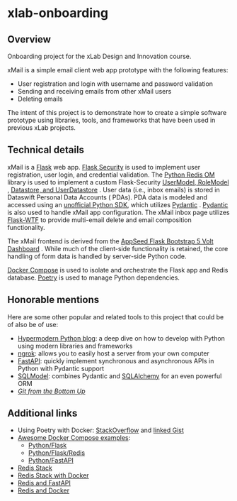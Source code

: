 # xlab-onboarding

## Overview

Onboarding project for the xLab Design and Innovation course.

xMail is a simple email client web app prototype with the following features:

- User registration and login with username and password validation
- Sending and receiving emails from other xMail users
- Deleting emails

The intent of this project is to demonstrate how to create a simple software
prototype using libraries, tools, and frameworks that have been used in previous
xLab projects.

## Technical details

xMail is a [Flask](https://flask.palletsprojects.com/en/latest/) web
app. [Flask Security](https://flask-security-too.readthedocs.io/en/stable/index.html)
is used to implement user registration, user login, and credential validation.
The [Python Redis OM](https://redis.io/docs/stack/get-started/tutorials/stack-python/)
library is used to implement a custom
Flask-Security [UserModel, RoleModel](https://flask-security-too.readthedocs.io/en/stable/models.html#models-topic)
,
[Datastore, and UserDatastore](https://flask-security-too.readthedocs.io/en/stable/api.html#datastores)
. User data (i.e., inbox emails) is stored in Dataswift Personal Data Accounts (
PDAs). PDA data is modeled and accessed using
an [unofficial Python SDK](https://github.com/rtatton/hat-py-sdk), which
utilizes [Pydantic](https://pydantic-docs.helpmanual.io/)
. [Pydantic](https://pydantic-docs.helpmanual.io/usage/settings/) is also used
to handle xMail app configuration. The xMail inbox page
utilizes [Flask-WTF](https://flask-wtf.readthedocs.io/en/1.0.x/)
to provide multi-email delete and email composition functionality.

The xMail frontend is derived from
the [AppSeed Flask Bootstrap 5 Volt Dashboard](https://appseed.us/product/volt-dashboard/flask/)
. While much of the client-side functionality is retained, the core handling of
form data is handled by server-side Python code.

[Docker Compose](https://docs.docker.com/compose/) is used to isolate and
orchestrate the Flask app and Redis
database. [Poetry](https://python-poetry.org/) is used to manage Python
dependencies.

## Honorable mentions

Here are some other popular and related tools to this project that could be of
also be of use:

- [Hypermodern Python blog](https://cjolowicz.github.io/posts/hypermodern-python-01-setup/):
  a deep dive on how to develop with Python using modern libraries and
  frameworks
- [ngrok](https://ngrok.com/): allows you to easily host a server from your own
  computer
- [FastAPI](https://fastapi.tiangolo.com/): quickly implement synchronous and
  asynchronous APIs in Python with Pydantic support
- [SQLModel](https://sqlmodel.tiangolo.com/): combines Pydantic
  and [SQLAlchemy](https://www.sqlalchemy.org/) for an even powerful ORM
- [_Git from the Bottom Up_](https://jwiegley.github.io/git-from-the-bottom-up/)

## Additional links

- Using Poetry with
  Docker: [StackOverflow](https://stackoverflow.com/a/72465422)
  and [linked Gist](https://gist.github.com/soof-golan/6ebb97a792ccd87816c0bda1e6e8b8c2#file-app-py)
- [Awesome Docker Compose examples](https://github.com/docker/awesome-compose):
  - [Python/Flask](https://github.com/docker/awesome-compose/tree/master/flask)
  - [Python/Flask/Redis](https://github.com/docker/awesome-compose/tree/master/flask-redis)
  - [Python/FastAPI](https://github.com/docker/awesome-compose/tree/master/fastapi)
- [Redis Stack](https://github.com/redis-stack/redis-stack)
- [Redis Stack with Docker](https://github.com/redis-stack/redis-stack/tree/master/envs/dockers)
- [Redis and FastAPI](https://developer.redis.com/develop/python/fastapi/)
- [Redis and Docker](https://geshan.com.np/blog/2022/01/redis-docker/)